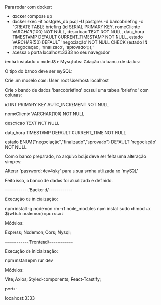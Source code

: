 Para rodar com docker:
 - docker compose up
 - docker exec -it postgres_db psql -U postgres -d bancobriefing -c "CREATE TABLE briefing (id SERIAL PRIMARY KEY, nomeCliente VARCHAR(100) NOT NULL, descricao TEXT NOT NULL, data_hora TIMESTAMP DEFAULT CURRENT_TIMESTAMP NOT NULL, estado VARCHAR(50) DEFAULT 'negociação' NOT NULL CHECK (estado IN ('negociação', 'finalizado', 'aprovado')));"
 - acessa a porta localhost:3333 no seu navegador

tenha instalado o nodeJS e Mysql
obs:
Criação do banco de dados:

O tipo do banco deve ser mySQL:

Crie um modelo com: User: root Userhost: localhost

Crie o bando de dados 'bancobriefing' possui uma tabela 'briefing' com colunas:

id INT PRIMARY KEY AUTO_INCREMENT NOT NULL

nomeCliente VARCHAR(100) NOT NULL

descricao TEXT NOT NULL

data_hora TIMESTAMP DEFAULT CURRENT_TIME NOT NULL

estado ENUM("negociação","finalizado","aprovado") DEFAULT 'negociação' NOT NULL

Com o banco preparado, no arquivo bd.js deve ser feita uma alteração simples:

Alterar 'password: dev4sky' para a sua senha utilizada no 'mySQL'

Feito isso, o banco de dados foi atualizado e definido.

------------/Backend/------------

Execução de inicialização:

npm install -g nodemon
rm -rf node_modules
npm install
sudo chmod +x $(which nodemon)
npm start

Módulos:

Express; Nodemon; Cors; Mysql;

------------/Frontend/------------

Execução de inicialização:

npm install
npm run dev

Módulos:

Vite; Axios; Styled-components; React-Toastify;

porta:

localhost:3333
